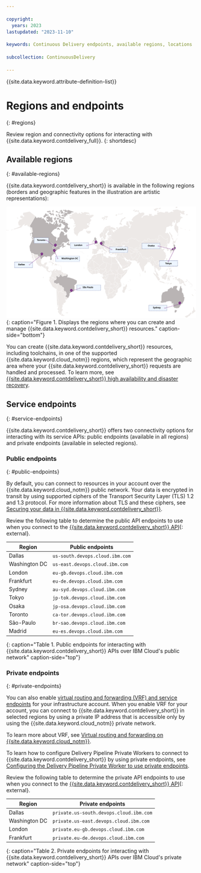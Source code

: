 ```yaml
---

copyright:
  years: 2023
lastupdated: "2023-11-10"

keywords: Continuous Delivery endpoints, available regions, locations

subcollection: ContinuousDelivery

---
```


{{site.data.keyword.attribute-definition-list}}

# Regions and endpoints
{: #regions}

Review region and connectivity options for interacting with {{site.data.keyword.contdelivery_full}}.
{: shortdesc}

## Available regions
{: #available-regions}

{{site.data.keyword.contdelivery_short}} is available in the following regions (borders and geographic features in the illustration are artistic representations):

![Regions where the {{site.data.keyword.contdelivery_short}} service is available.](images/world-map.svg){: caption="Figure 1. Displays the regions where you can create and manage {{site.data.keyword.contdelivery_short}} resources." caption-side="bottom"}
 
You can create {{site.data.keyword.contdelivery_short}} resources, including toolchains, in one of the supported {{site.data.keyword.cloud_notm}} regions, which represent the
geographic area where your {{site.data.keyword.contdelivery_short}} requests are handled and processed. To learn more, see [{{site.data.keyword.contdelivery_short}} high availability and disaster recovery](/docs/ContinuousDelivery?topic=ContinuousDelivery-ha-dr).

## Service endpoints
{: #service-endpoints}

{{site.data.keyword.contdelivery_short}} offers two connectivity options for interacting with its service APIs: public endpoints (available in all regions) and private endpoints (available in selected regions).

### Public endpoints
{: #public-endpoints}

By default, you can connect to resources in your account over the {{site.data.keyword.cloud_notm}} public network. Your data is encrypted in transit by using supported ciphers of the Transport Security Layer (TLS) 1.2 and 1.3 protocol. For more information about TLS and these ciphers, see [Securing your data in {{site.data.keyword.contdelivery_short}}](/docs/ContinuousDelivery?topic=ContinuousDelivery-cd_data_security).

Review the following table to determine the public API endpoints to use when you connect to the [{{site.data.keyword.contdelivery_short}} API](https://cloud.ibm.com/docs?tab=api-docs&category=devops&subCategory=ContinuousDelivery){: external}.

| Region           | Public endpoints                |
| ---------------- | ------------------------------- |
| Dallas           | `us-south.devops.cloud.ibm.com` |
| Washington DC    | `us-east.devops.cloud.ibm.com`  |
| London           | `eu-gb.devops.cloud.ibm.com`    |
| Frankfurt        | `eu-de.devops.cloud.ibm.com`    |
| Sydney           | `au-syd.devops.cloud.ibm.com`   |
| Tokyo            | `jp-tok.devops.cloud.ibm.com`   |
| Osaka            | `jp-osa.devops.cloud.ibm.com`   |
| Toronto          | `ca-tor.devops.cloud.ibm.com`   |
| S&atilde;o-Paulo | `br-sao.devops.cloud.ibm.com`   |
| Madrid           | `eu-es.devops.cloud.ibm.com`   |
{: caption="Table 1. Public endpoints for interacting with {{site.data.keyword.contdelivery_short}} APIs over IBM Cloud's public network" caption-side="top"}

### Private endpoints
{: #private-endpoints}

You can also enable [virtual routing and forwarding (VRF) and service endpoints](/docs/account?topic=account-vrf-service-endpoint) for your infrastructure account. When you enable VRF for your account, you can connect to {{site.data.keyword.contdelivery_short}} in selected regions by using a private IP address that is accessible only by using the {{site.data.keyword.cloud_notm}} private network.

To learn more about VRF, see
[Virtual routing and forwarding on {{site.data.keyword.cloud_notm}}](/docs/dl?topic=dl-overview-of-virtual-routing-and-forwarding-vrf-on-ibm-cloud).

To learn how to configure Delivery Pipeline Private Workers to connect to {{site.data.keyword.contdelivery_short}} by using private endpoints, see [Configuring the Delivery Pipeline Private Worker to use private endpoints](/docs/ContinuousDelivery?topic=ContinuousDelivery-install-private-workers#install_pw_agent_pse).

Review the following table to determine the private API endpoints to use when you connect to the [{{site.data.keyword.contdelivery_short}} API](https://cloud.ibm.com/docs?tab=api-docs&category=devops&subCategory=ContinuousDelivery){: external}.

| Region           | Private endpoints                       |
| ---------------- | --------------------------------------- |
| Dallas           | `private.us-south.devops.cloud.ibm.com` |
| Washington DC    | `private.us-east.devops.cloud.ibm.com`  |
| London           | `private.eu-gb.devops.cloud.ibm.com`    |
| Frankfurt        | `private.eu-de.devops.cloud.ibm.com`    |
{: caption="Table 2. Private endpoints for interacting with {{site.data.keyword.contdelivery_short}} APIs over IBM Cloud's private network" caption-side="top"}
